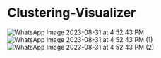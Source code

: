 # Clustering-Visualizer
![WhatsApp Image 2023-08-31 at 4 52 43 PM](https://github.com/siddharthkhincha/Clustering-Visualizer/assets/77879855/6658a19b-07f2-4585-8725-23751cb6b0b5)
![WhatsApp Image 2023-08-31 at 4 52 43 PM (1)](https://github.com/siddharthkhincha/Clustering-Visualizer/assets/77879855/847981f2-a418-460c-a599-0b3f078a9506)
![WhatsApp Image 2023-08-31 at 4 52 43 PM (2)](https://github.com/siddharthkhincha/Clustering-Visualizer/assets/77879855/3ebc8bb3-6b23-4e16-9d1c-ee8091c21909)
